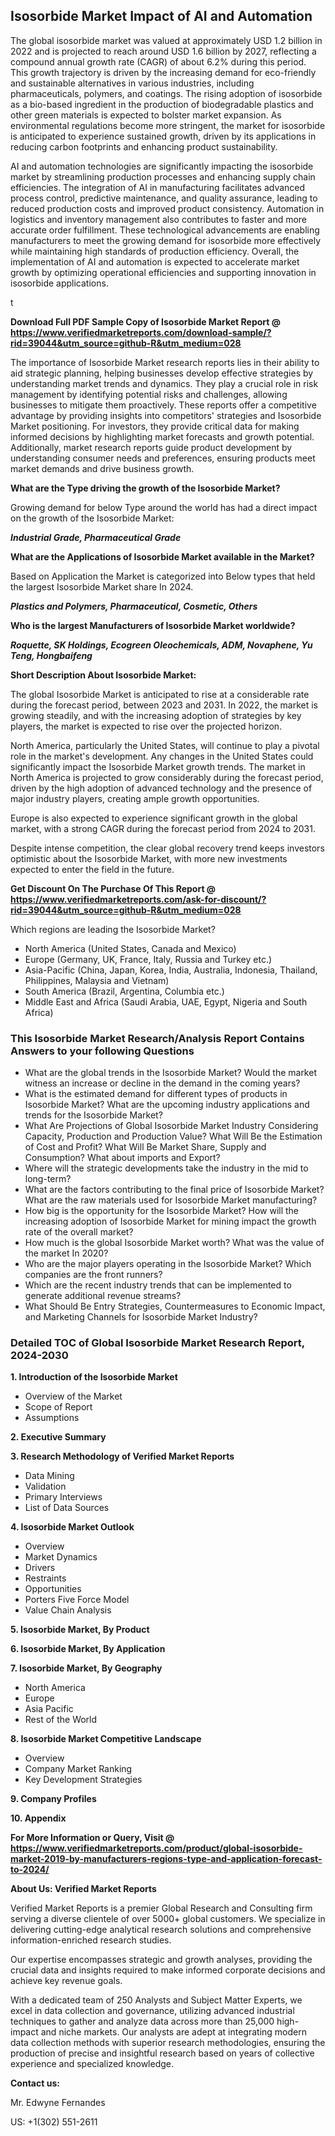 <h2>Isosorbide Market Impact of AI and Automation</h2><p>The global isosorbide market was valued at approximately USD 1.2 billion in 2022 and is projected to reach around USD 1.6 billion by 2027, reflecting a compound annual growth rate (CAGR) of about 6.2% during this period. This growth trajectory is driven by the increasing demand for eco-friendly and sustainable alternatives in various industries, including pharmaceuticals, polymers, and coatings. The rising adoption of isosorbide as a bio-based ingredient in the production of biodegradable plastics and other green materials is expected to bolster market expansion. As environmental regulations become more stringent, the market for isosorbide is anticipated to experience sustained growth, driven by its applications in reducing carbon footprints and enhancing product sustainability.</p><p>AI and automation technologies are significantly impacting the isosorbide market by streamlining production processes and enhancing supply chain efficiencies. The integration of AI in manufacturing facilitates advanced process control, predictive maintenance, and quality assurance, leading to reduced production costs and improved product consistency. Automation in logistics and inventory management also contributes to faster and more accurate order fulfillment. These technological advancements are enabling manufacturers to meet the growing demand for isosorbide more effectively while maintaining high standards of production efficiency. Overall, the implementation of AI and automation is expected to accelerate market growth by optimizing operational efficiencies and supporting innovation in isosorbide applications.</p>t</p><p id="" class=""><strong>Download Full PDF Sample Copy of Isosorbide Market Report @ <a href="https://www.verifiedmarketreports.com/download-sample/?rid=39044&utm_source=github-R&utm_medium=028" target="_blank">https://www.verifiedmarketreports.com/download-sample/?rid=39044&utm_source=github-R&utm_medium=028</a></strong></p><p>The importance of&nbsp;Isosorbide Market research reports lies in their ability to aid strategic planning, helping businesses develop effective strategies by understanding market trends and dynamics. They play a crucial role in risk management by identifying potential risks and challenges, allowing businesses to mitigate them proactively. These reports offer a competitive advantage by providing insights into competitors' strategies and Isosorbide Market positioning. For investors, they provide critical data for making informed decisions by highlighting market forecasts and growth potential. Additionally, market research reports guide product development by understanding consumer needs and preferences, ensuring products meet market demands and drive business growth.</p><p><strong>What are the&nbsp;Type driving the growth of the Isosorbide Market?</strong></p><p id="" class="">Growing demand for below Type around the world has had a direct impact on the growth of the Isosorbide Market:</p><em><strong>Industrial Grade, Pharmaceutical Grade</strong></em></p><strong>What are the&nbsp;Applications&nbsp;of Isosorbide Market available in the Market?</strong></p><p id="" class="">Based on Application the Market is categorized into Below types that held the largest Isosorbide Market share In 2024.</p><em><strong>Plastics and Polymers, Pharmaceutical, Cosmetic, Others</strong></em></p><strong>Who is the largest Manufacturers of Isosorbide Market worldwide?</strong></p><p><em><strong>Roquette, SK Holdings, Ecogreen Oleochemicals, ADM, Novaphene, Yu Teng, Hongbaifeng</strong></em></p><p id="" class=""><strong>Short Description About Isosorbide Market:</strong></p><p>The global Isosorbide Market is anticipated to rise at a considerable rate during the forecast period, between 2023 and 2031. In 2022, the market is growing steadily, and with the increasing adoption of strategies by key players, the market is expected to rise over the projected horizon.</p><p>North America, particularly the United States, will continue to play a pivotal role in the market's development. Any changes in the United States could significantly impact the Isosorbide Market growth trends. The market in North America is projected to grow considerably during the forecast period, driven by the high adoption of advanced technology and the presence of major industry players, creating ample growth opportunities.</p><p>Europe is also expected to experience significant growth in the global market, with a strong CAGR during the forecast period from 2024 to 2031.</p><p>Despite intense competition, the clear global recovery trend keeps investors optimistic about the Isosorbide Market, with more new investments expected to enter the field in the future.</p><p id="" class=""><strong>Get Discount On The Purchase Of This Report @ <a href="https://www.verifiedmarketreports.com/ask-for-discount/?rid=39044&utm_source=github-R&utm_medium=028" target="_blank">https://www.verifiedmarketreports.com/ask-for-discount/?rid=39044&utm_source=github-R&utm_medium=028</a></strong></p>Which regions are leading the Isosorbide Market?</p><ul><li>North America (United States, Canada and Mexico)</li><li>Europe (Germany, UK, France, Italy, Russia and Turkey etc.)</li><li>Asia-Pacific (China, Japan, Korea, India, Australia, Indonesia, Thailand, Philippines, Malaysia and Vietnam)</li><li>South America (Brazil, Argentina, Columbia etc.)</li><li>Middle East and Africa (Saudi Arabia, UAE, Egypt, Nigeria and South Africa)</li></ul><h3 id="" class="">This Isosorbide Market Research/Analysis Report Contains Answers to your following Questions</h3><ul><li>What are the global trends in the Isosorbide Market? Would the market witness an increase or decline in the demand in the coming years?</li><li>What is the estimated demand for different types of products in Isosorbide Market? What are the upcoming industry applications and trends for the Isosorbide Market?</li><li>What Are Projections of Global Isosorbide Market Industry Considering Capacity, Production and Production Value? What Will Be the Estimation of Cost and Profit? What Will Be Market Share, Supply and Consumption? What about imports and Export?</li><li>Where will the strategic developments take the industry in the mid to long-term?</li><li>What are the factors contributing to the final price of Isosorbide Market? What are the raw materials used for Isosorbide Market manufacturing?</li><li>How big is the opportunity for the Isosorbide Market? How will the increasing adoption of Isosorbide Market for mining impact the growth rate of the overall market?</li><li>How much is the global Isosorbide Market worth? What was the value of the market In 2020?</li><li>Who are the major players operating in the Isosorbide Market? Which companies are the front runners?</li><li>Which are the recent industry trends that can be implemented to generate additional revenue streams?</li><li>What Should Be Entry Strategies, Countermeasures to Economic Impact, and Marketing Channels for Isosorbide Market Industry?</li></ul><h3 id="" class="">Detailed TOC of Global Isosorbide Market Research Report, 2024-2030</h3><p id="" class=""><strong>1. Introduction of the Isosorbide Market</strong></p><ul><li>Overview of the Market</li><li>Scope of Report</li><li>Assumptions</li></ul><p id="" class=""><strong>2. Executive Summary</strong></p><p id="" class=""><strong>3. Research Methodology of Verified Market Reports</strong></p><ul><li>Data Mining</li><li>Validation</li><li>Primary Interviews</li><li>List of Data Sources</li></ul><p id="" class=""><strong>4. Isosorbide Market Outlook</strong></p><ul><li>Overview</li><li>Market Dynamics</li><li>Drivers</li><li>Restraints</li><li>Opportunities</li><li>Porters Five Force Model</li><li>Value Chain Analysis</li></ul><p id="" class=""><strong>5. Isosorbide Market, By Product</strong></p><p id="" class=""><strong>6. Isosorbide Market, By Application</strong></p><p id="" class=""><strong>7. Isosorbide Market, By Geography</strong></p><ul><li>North America</li><li>Europe</li><li>Asia Pacific</li><li>Rest of the World</li></ul><p id="" class=""><strong>8. Isosorbide Market Competitive Landscape</strong></p><ul><li>Overview</li><li>Company Market Ranking</li><li>Key Development Strategies</li></ul><p id="" class=""><strong>9. Company Profiles</strong></p><p id="" class=""><strong>10. Appendix</strong></p><p id="" class=""><strong>For More Information or Query, Visit @ <a href="https://www.verifiedmarketreports.com/product/global-isosorbide-market-2019-by-manufacturers-regions-type-and-application-forecast-to-2024/" target="_blank">https://www.verifiedmarketreports.com/product/global-isosorbide-market-2019-by-manufacturers-regions-type-and-application-forecast-to-2024/</a></strong></p><p id="" class=""><strong>About Us: Verified Market Reports</strong></p><p id="" class="">Verified Market Reports is a premier Global Research and Consulting firm serving a diverse clientele of over 5000+ global customers. We specialize in delivering cutting-edge analytical research solutions and comprehensive information-enriched research studies.</p><p id="" class="">Our expertise encompasses strategic and growth analyses, providing the crucial data and insights required to make informed corporate decisions and achieve key revenue goals.</p><p id="" class="">With a dedicated team of 250 Analysts and Subject Matter Experts, we excel in data collection and governance, utilizing advanced industrial techniques to gather and analyze data across more than 25,000 high-impact and niche markets. Our analysts are adept at integrating modern data collection methods with superior research methodologies, ensuring the production of precise and insightful research based on years of collective experience and specialized knowledge.</p><p id="" class=""><strong>Contact us:</strong></p><p id="" class="">Mr. Edwyne Fernandes</p><p id="" class="">US: +1(302) 551-2611</p>